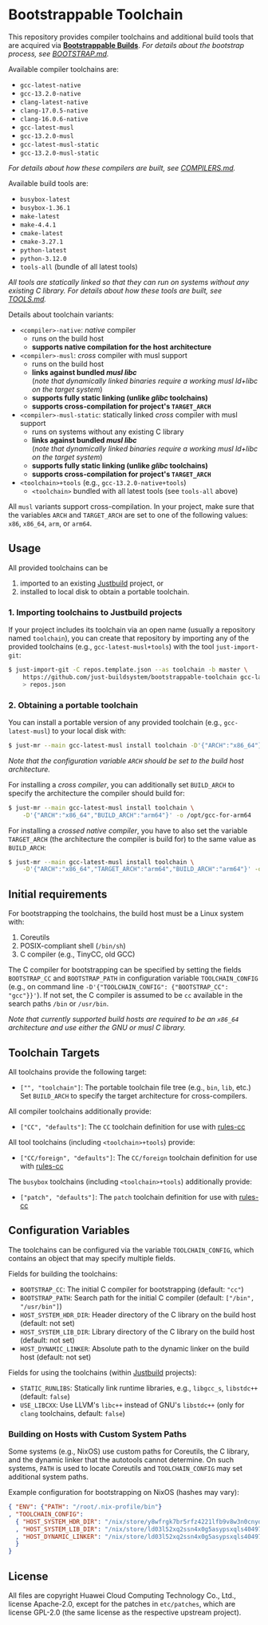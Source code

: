 # Bootstrappable Toolchain

This repository provides compiler toolchains and additional build tools that are
acquired via [**Bootstrappable Builds**](https://bootstrappable.org/). *For
details about the bootstrap process, see [BOOTSTRAP.md](./doc/BOOTSTRAP.md).*

Available compiler toolchains are:

- `gcc-latest-native`
- `gcc-13.2.0-native`
- `clang-latest-native`
- `clang-17.0.5-native`
- `clang-16.0.6-native`
- `gcc-latest-musl`
- `gcc-13.2.0-musl`
- `gcc-latest-musl-static`
- `gcc-13.2.0-musl-static`

*For details about how these compilers are built, see
[COMPILERS.md](./doc/COMPILERS.md).*

Available build tools are:

- `busybox-latest`
- `busybox-1.36.1`
- `make-latest`
- `make-4.4.1`
- `cmake-latest`
- `cmake-3.27.1`
- `python-latest`
- `python-3.12.0`
- `tools-all` (bundle of all latest tools)

*All tools are statically linked so that they can run on systems without any
existing C library. For details about how these tools are built, see
[TOOLS.md](./doc/TOOLS.md).*

Details about toolchain variants:

- `<compiler>-native`: *native* compiler
    - runs on the build host
    - **supports native compilation for the host architecture**
- `<compiler>-musl`: *cross* compiler with musl support
    - runs on the build host
    - **links against bundled *musl libc***  
      (*note that dynamically linked binaries require a working musl ld+libc on
      the target system*)
    - **supports fully static linking (unlike *glibc* toolchains)**
    - **supports cross-compilation for project's `TARGET_ARCH`**
- `<compiler>-musl-static`: statically linked *cross* compiler with musl support
    - runs on systems without any existing C library
    - **links against bundled *musl libc***  
      (*note that dynamically linked binaries require a working musl ld+libc on
      the target system*)
    - **supports fully static linking (unlike *glibc* toolchains)**
    - **supports cross-compilation for project's `TARGET_ARCH`**
- `<toolchain>+tools` (e.g., `gcc-13.2.0-native+tools`)  
    - `<toolchain>` bundled with all latest tools (see `tools-all` above)

All `musl` variants support cross-compilation. In your project, make sure
that the variables `ARCH` and `TARGET_ARCH` are set to one of the following
values: `x86`, `x86_64`, `arm`, or `arm64`.

## Usage

All provided toolchains can be
1. imported to an existing
[Justbuild](https://github.com/just-buildsystem/justbuild) project, or
2. installed to local disk to obtain a portable toolchain.

### 1. Importing toolchains to Justbuild projects

If your project includes its toolchain via an open name (usually a repository
named `toolchain`), you can create that repository by importing any of the
provided toolchains (e.g., `gcc-latest-musl+tools`) with the tool
`just-import-git`:

~~~ sh
$ just-import-git -C repos.template.json --as toolchain -b master \
    https://github.com/just-buildsystem/bootstrappable-toolchain gcc-latest-musl+tools \
    > repos.json
~~~

### 2. Obtaining a portable toolchain

You can install a portable version of any provided toolchain (e.g.,
`gcc-latest-musl`) to your local disk with:

~~~ sh
$ just-mr --main gcc-latest-musl install toolchain -D'{"ARCH":"x86_64"}' -o /opt/gcc
~~~

*Note that the configuration variable `ARCH` should be set to the build host
architecture.*

For installing a *cross compiler*, you can additionally set `BUILD_ARCH` to
specify the architecture the compiler should build for:

~~~ sh
$ just-mr --main gcc-latest-musl install toolchain \
    -D'{"ARCH":"x86_64","BUILD_ARCH":"arm64"}' -o /opt/gcc-for-arm64
~~~

For installing a *crossed native compiler*, you have to also set the variable
`TARGET_ARCH` (the architecture the compiler is build for) to the same value as
`BUILD_ARCH`:

~~~ sh
$ just-mr --main gcc-latest-musl install toolchain \
    -D'{"ARCH":"x86_64","TARGET_ARCH":"arm64","BUILD_ARCH":"arm64"}' -o /opt/arm64-gcc-for-arm64
~~~

## Initial requirements

For bootstrapping the toolchains, the build host must be a Linux system with:

1. Coreutils
2. POSIX-compliant shell (`/bin/sh`)
3. C compiler (e.g., TinyCC, old GCC)

The C compiler for bootstrapping can be specified by setting the fields
`BOOTSTRAP_CC` and `BOOTSTRAP_PATH` in configuration variable `TOOLCHAIN_CONFIG`
(e.g., on command line `-D'{"TOOLCHAIN_CONFIG": {"BOOTSTRAP_CC": "gcc"}}'`). If
not set, the C compiler is assumed to be `cc` available in the search paths
`/bin` or `/usr/bin`.

*Note that currently supported build hosts are required to be an `x86_64`
architecture and use either the GNU or musl C library.*

## Toolchain Targets

All toolchains provide the following target:
- `["", "toolchain"]`:
  The portable toolchain file tree (e.g., `bin`, `lib`, etc.)  
  Set `BUILD_ARCH` to specify the target architecture for cross-compilers.

All compiler toolchains additionally provide:
- `["CC", "defaults"]`:
  The `CC` toolchain definition for use with
  [rules-cc](https://github.com/just-buildsystem/rules-cc)

All tool toolchains (including `<toolchain>+tools`) provide:
- `["CC/foreign", "defaults"]`:
  The `CC/foreign` toolchain definition for use with
  [rules-cc](https://github.com/just-buildsystem/rules-cc)

The `busybox` toolchains (including `<toolchain>+tools`) additionally provide:
- `["patch", "defaults"]`:
  The `patch` toolchain definition for use with
  [rules-cc](https://github.com/just-buildsystem/rules-cc)

## Configuration Variables

The toolchains can be configured via the variable `TOOLCHAIN_CONFIG`, which
contains an object that may specify multiple fields.

Fields for building the toolchains:

- `BOOTSTRAP_CC`:
  The initial C compiler for bootstrapping (default: `"cc"`)
- `BOOTSTRAP_PATH`:
  Search path for the initial C compiler (default: `["/bin", "/usr/bin"]`)
- `HOST_SYSTEM_HDR_DIR`:
  Header directory of the C library on the build host (default: not set)
- `HOST_SYSTEM_LIB_DIR`:
  Library directory of the C library on the build host (default: not set)
- `HOST_DYNAMIC_LINKER`:
  Absolute path to the dynamic linker on the build host (default: not set)

Fields for using the toolchains
(within [Justbuild](https://github.com/just-buildsystem/justbuild) projects):

- `STATIC_RUNLIBS`:
  Statically link runtime libraries, e.g., `libgcc_s`, `libstdc++` (default:
  `false`)
- `USE_LIBCXX`:
  Use LLVM's `libc++` instead of GNU's `libstdc++` (only for `clang` toolchains,
  default: `false`)

### Building on Hosts with Custom System Paths

Some systems (e.g., NixOS) use custom paths for Coreutils, the C library, and
the dynamic linker that the autotools cannot determine. On such systems, `PATH`
is used to locate Coreutils and `TOOLCHAIN_CONFIG` may set additional system
paths.

Example configuration for bootstrapping on NixOS (hashes may vary):

~~~ json
{ "ENV": {"PATH": "/root/.nix-profile/bin"}
, "TOOLCHAIN_CONFIG":
  { "HOST_SYSTEM_HDR_DIR": "/nix/store/y8wfrgk7br5rfz4221lfb9v8w3n0cnyd-glibc-2.37-8-dev/include"
  , "HOST_SYSTEM_LIB_DIR": "/nix/store/ld03l52xq2ssn4x0g5asypsxqls40497-glibc-2.37-8/lib"
  , "HOST_DYNAMIC_LINKER": "/nix/store/ld03l52xq2ssn4x0g5asypsxqls40497-glibc-2.37-8/lib/ld-linux-x86-64.so.2"
  }
}
~~~

## License

All files are copyright Huawei Cloud Computing Technology Co., Ltd., license
Apache-2.0, except for the patches in `etc/patches`, which are license GPL-2.0
(the same license as the respective upstream project).
